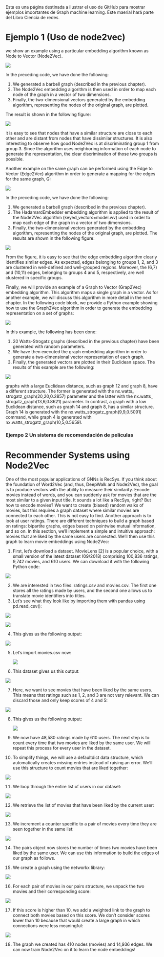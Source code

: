Esta es una página destinada a ilustrar el uso de GitHub para mostrar ejemplos imoortantes de Graph machine learning.
Este maerial hará parte del Libro Ciencia de redes.

# Ejemplo  1  (Uso de node2vec)


we show an example using a particular embedding algorithm known as Node to Vector (Node2Vec).

![](./Imagenes/Figure1.PNG)

In the preceding code, we have done the following:
1. We generated a barbell graph (described in the previous chapter).
2. The Node2Vec embedding algorithm is then used in order to map each node of the
graph in a vector of two dimensions.
3. Finally, the two-dimensional vectors generated by the embedding algorithm,
representing the nodes of the original graph, are plotted.

The result is shown in the following figure:

![](./Imagenes/Figure1-2.PNG)

it is easy to see that nodes that have a similar structure are close to each
other and are distant from nodes that have dissimilar structures. It is also interesting
to observe how good Node2Vec is at discriminating group 1 from group 3. Since the
algorithm uses neighboring information of each node to generate the representation, the
clear discrimination of those two groups is possible.

Another example on the same graph can be performed using the Edge to Vector
(Edge2Vec) algorithm in order to generate a mapping for the edges for the same graph, G:


![](./Imagenes/Figure1-3.PNG)



In the preceding code, we have done the following:
1. We generated a barbell graph (described in the previous chapter).
2. The HadamardEmbedder embedding algorithm is applied to the result of the
Node2Vec algorithm (keyed_vectors=model.wv) used in order to map each
edge of the graph in a vector of two dimensions.
3. Finally, the two-dimensional vectors generated by the embedding algorithm,
representing the nodes of the original graph, are plotted.
The results are shown in the following figure:

![](./Imagenes/Figure1-4.PNG)

From the figure, it is easy to see that the edge embedding algorithm clearly
identifies similar edges. As expected, edges belonging to groups 1, 2, and 3 are clustered in
well-defined and well-grouped regions. Moreover, the (6,7) and (10,11) edges, belonging
to groups 4 and 5, respectively, are well clustered in specific groups.



Finally, we will provide an example of a Graph to Vector (Grap2Vec) embedding
algorithm. This algorithm maps a single graph in a vector. As for another example, we
will discuss this algorithm in more detail in the next chapter. In the following code block,
we provide a Python example showing how to use the Graph2Vec algorithm in order to
generate the embedding representation on a set of graphs:



![](./Imagenes/Figure1-5.PNG)




In this example, the following has been done:
1. 20 Watts-Strogatz graphs (described in the previous chapter) have been generated
with random parameters.
2. We have then executed the graph embedding algorithm in order to generate a
two-dimensional vector representation of each graph.
3. Finally, the generated vectors are plotted in their Euclidean space.
The results of this example are the following:




![](./Imagenes/Figure1-6.PNG)





graphs with a large Euclidean distance, such as graph 12
and graph 8, have a different structure. The former is generated with the nx.watts_
strogatz_graph(20,20,0.2857) parameter and the latter with the nx.watts_
strogatz_graph(13,6,0.8621) parameter. In contrast, a graph with a low
Euclidean distance, such as graph 14 and graph 8, has a similar structure. Graph 14 is
generated with the nx.watts_strogatz_graph(9,9,0.5091) command, while
graph 4 is generated with nx.watts_strogatz_graph(10,5,0.5659).


### Ejempo 2 Un sistema de recomendación de películas


# Recommender Systems using Node2Vec

One of the most popular applications of GNNs is RecSys. If you think about the foundation of Word2Vec
(and, thus, DeepWalk and Node2Vec), the goal is to produce vectors with the ability to measure their
similarity. Encode movies instead of words, and you can suddenly ask for movies that are the most
similar to a given input title. It sounds a lot like a RecSys, right?
But how to encode movies? We want to create (biased) random walks of movies, but this requires a
graph dataset where similar movies are connected to each other. This is not easy to find.
Another approach is to look at user ratings. There are different techniques to build a graph based on
ratings: bipartite graphs, edges based on pointwise mutual information, and so on. In this section, we’ll
implement a simple and intuitive approach: movies that are liked by the same users are connected.
We’ll then use this graph to learn movie embeddings using Node2Vec:

1. First, let’s download a dataset. MovieLens [2] is a popular choice, with a small version of
the latest dataset (09/2018) comprising 100,836 ratings, 9,742 movies, and 610 users. We can
download it with the following Python code:

![](./Imagenes/Ejemplo2/Ej2Figure-1.PNG)

2. We are interested in two files: ratings.csv and movies.csv. The first one stores all the
ratings made by users, and the second one allows us to translate movie identifiers into titles.
3. Let’s see what they look like by importing them with pandas using pd.read_csv():



![](./Imagenes/Ejemplo2/Ej2Figure-2.PNG)

![](./Imagenes/Ejemplo2/Ej2Figure-3.PNG)

4. This gives us the following output:

![](./Imagenes/Ejemplo2/Ej2Figure-4.PNG)


5. Let’s import movies.csv now:

   ![](./Imagenes/Ejemplo2/Ej2Figure-5.PNG)


6.  This dataset gives us this output:

   ![](./Imagenes/Ejemplo2/Ej2Figure-6.PNG)


7.  Here, we want to see movies that have been liked by the same users. This means that ratings
such as 1, 2, and 3 are not very relevant. We can discard those and only keep scores of 4 and 5:

![](./Imagenes/Ejemplo2/Ej2Figure-7.PNG)


8. This gives us the following output:

    ![](./Imagenes/Ejemplo2/Ej2Figure-8.PNG)

9. We now have 48,580 ratings made by 610 users. The next step is to count every time that two
movies are liked by the same user. We will repeat this process for every user in the dataset.



10. To simplify things, we will use a defaultdict data structure, which automatically creates
missing entries instead of raising an error. We’ll use this structure to count movies that are
liked together:

![](./Imagenes/Ejemplo2/Ej2Figure-10.PNG)

11. We loop through the entire list of users in our dataset:

![](./Imagenes/Ejemplo2/Ej2Figure-11.PNG)

12. We retrieve the list of movies that have been liked by the current user:

![](./Imagenes/Ejemplo2/Ej2Figure-12.PNG)

13. We increment a counter specific to a pair of movies every time they are seen together in the
same list:

![](./Imagenes/Ejemplo2/Ej2Figure-13.PNG)

14. The pairs object now stores the number of times two movies have been liked by the same
user. We can use this information to build the edges of our graph as follows.

15. We create a graph using the networkx library:

![](./Imagenes/Ejemplo2/Ej2Figure-15.PNG)

16. For each pair of movies in our pairs structure, we unpack the two movies and their
corresponding score:

![](./Imagenes/Ejemplo2/Ej2Figure-16.PNG)

17. If this score is higher than 10, we add a weighted link to the graph to connect both movies
based on this score. We don’t consider scores lower than 10 because that would create a large
graph in which connections were less meaningful:

![](./Imagenes/Ejemplo2/Ej2Figure-17.PNG)

18. The graph we created has 410 nodes (movies) and 14,936 edges. We can now train Node2Vec
on it to learn the node embeddings!
